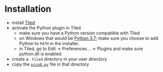 # Installation

 - install [Tiled](https://www.mapeditor.org/)
 - activate the Python plugin in Tiled
   - make sure you have a Python version compatible with Tiled
   - on Windows that would be [Python 3.7](https://www.python.org/downloads/release/python-377/); make
     sure you choose to add Python to `PATH` in the installer.
   - in Tiled, go to Edit → Preferences… → Plugins and make sure python.dll is enabled
 - create a `.tiled` directory in your user directory
 - copy the [`pico8.py`](https://raw.githubusercontent.com/samhocevar/tiled-pico8/master/pico8.py) file in that directory

